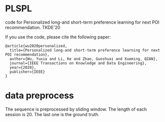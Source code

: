 # PLSPL
code for Personalized long-and short-term preference learning for next POI recommendation. TKDE'20

If you use the code, please cite the following paper:

```
@article{wu2020personalized,
  title={Personalized long-and short-term preference learning for next POI recommendation},
  author={Wu, Yuxia and Li, Ke and Zhao, Guoshuai and Xueming, QIAN},
  journal={IEEE Transactions on Knowledge and Data Engineering},
  year={2020},
  publisher={IEEE}
}
```

# data preprocess
The sequence is preprocessed by sliding window. The length of each session is 20. The last one is the ground truth.
